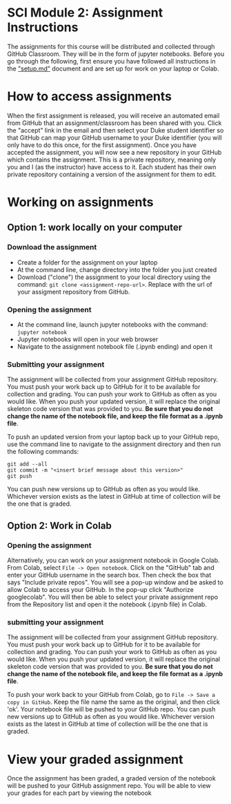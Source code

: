 # SCI Module 2: Assignment Instructions

The assignments for this course will be distributed and collected through GitHub Classroom.  They will be in the form of jupyter notebooks.  Before you go through the following, first ensure you have followed all instructions in the ["setup.md"](https://github.com/summercomputinginstitute/demo_notebooks/blob/main/setup.md) document and are set up for work on your laptop or Colab.

# How to access assignments
When the first assignment is released, you will receive an automated email from GitHub that an assignment/classroom has been shared with you.  Click the "accept" link in the email and then select your Duke student identifier so that GitHub can map your GitHub username to your Duke identifier (you will only have to do this once, for the first assignment).  Once you have accepted the assignment, you will now see a new repository in your GitHub which contains the assignment.  This is a private repository, meaning only you and I (as the instructor) have access to it.  Each student has their own private repository containing a version of the assignment for them to edit.

# Working on assignments
## Option 1: work locally on your computer
### Download the assignment
- Create a folder for the assignment on your laptop  
- At the command line, change directory into the folder you just created  
- Download ("clone") the assignment to your local directory using the command: `git clone <assignment-repo-url>`.  Replace <assignment-repo-url> with the url of your assigment repository from GitHub.

### Opening the assignment
- At the command line, launch jupyter notebooks with the command: `jupyter notebook`
- Jupyter notebooks will open in your web browser  
- Navigate to the assignment notebook file (.ipynb ending) and open it

### Submitting your assignment
The assignment will be collected from your assignment GitHub repository.  You must push your work back up to GitHub for it to be available for collection and grading. You can push your work to GitHub as often as you would like. When you push your updated version, it will replace the original skeleton code version that was provided to you.  **Be sure that you do not change the name of the notebook file, and keep the file format as a .ipynb file**.

To push an updated version from your laptop back up to your GitHub repo, use the command line to navigate to the assignment directory and then run the following commands:
```
git add --all
git commit -m "<insert brief message about this version>"
git push
```
You can push new versions up to GitHub as often as you would like.  Whichever version exists as the latest in GitHub at time of collection will be the one that is graded.

## Option 2: Work in Colab
### Opening the assignment
Alternatively, you can work on your assignment notebook in Google Colab. From Colab, select `File -> Open notebook`.  Click on the "GitHub" tab and enter your GitHub username in the search box.  Then check the box that says "Include private repos".  You will see a pop-up window and be asked to allow Colab to access your GitHub. In the pop-up click "Authorize googlecolab".  You will then be able to select your private assignment repo from the Repository list and open it the notebook (.ipynb file) in Colab. 

### submitting your assignment
The assignment will be collected from your assignment GitHub repository.  You must push your work back up to GitHub for it to be available for collection and grading. You can push your work to GitHub as often as you would like. When you push your updated version, it will replace the original skeleton code version that was provided to you.  **Be sure that you do not change the name of the notebook file, and keep the file format as a .ipynb file**.

To push your work back to your GitHub from Colab, go to `File -> Save a copy in GitHub`. Keep the file name the same as the original, and then click 'ok'.  Your notebook file will be pushed to your GitHub repo.  You can push new versions up to GitHub as often as you would like.  Whichever version exists as the latest in GitHub at time of collection will be the one that is graded.

# View your graded assignment
Once the assignment has been graded, a graded version of the notebook will be pushed to your GitHub assignment repo. You will be able to view your grades for each part by viewing the notebook